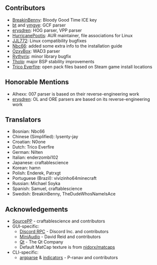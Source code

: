 ## Contributors
- [BreakinBenny](https://github.com/BreakinBenny): Bloody Good Time ICE key
- [bt](https://github.com/eepycats) and [ymgve](https://github.com/ymgve): GCF parser
- [erysdren](https://github.com/erysdren): HOG parser, VPP parser
- [HurricanePootis](https://github.com/HurricanePootis): AUR maintainer, file associations for Linux
- [JJL772](https://github.com/JJL772): Linux compatibility bugfixes
- [Nbc66](https://github.com/Nbc66): added some extra info to the installation guide
- [OzxyBox](https://github.com/ozxybox): WAD3 parser
- [Rythyrix](https://github.com/Rythyrix): minor library bugfix
- [Tholp](https://github.com/Tholp1): major BSP stability improvements
- [Trico Everfire](https://github.com/Trico-Everfire): open pack files based on Steam game install locations

## Honorable Mentions
- Alhexx: 007 parser is based on their reverse-engineering work
- [erysdren](https://github.com/erysdren): OL and ORE parsers are based on its reverse-engineering work

## Translators
- Bosnian: Nbc66
- Chinese (Simplified): lysenty-jay
- Croatian: N0one
- Dutch: Trico Everfire
- German: Nilten
- Italian: enderzombi102
- Japanese: craftablescience
- Korean: hamn
- Polish: Enderek, Patrxgt
- Portuguese (Brazil): vivizinho64minecraft
- Russian: Michael Soyka
- Spanish: Samuel, craftablescience
- Swedish: BreakinBenny, TheDudeWhosNameIsAce

## Acknowledgements
- [SourcePP](https://github.com/craftablescience/sourcepp) - craftablescience and contributors
- GUI-specific:
  - [Discord RPC](https://github.com/craftablescience/discord-rpc-clean) - Discord Inc. and contributors
  - [MiniAudio](https://github.com/mackron/miniaudio) - David Reid and contributors
  - [Qt](https://www.qt.io) - The Qt Company
  - Default MatCap texture is from [nidorx/matcaps](https://github.com/nidorx/matcaps/blob/master/PAGE-15.md#706962_24211e_bcb6af_aca494)
- CLI-specific:
  - [argparse](https://github.com/p-ranav/argparse) & [indicators](https://github.com/p-ranav/indicators) - P-ranav and contributors
